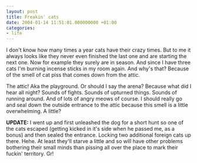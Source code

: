 ```yaml
---
layout: post
title: Freakin' cats
date: 2004-01-14 11:51:01.000000000 +01:00
categories:
- life
---
```

I don't know how many times a year cats have their crazy times. But to me it always looks like they never even finished the last one and are starting the next one. Now for example they surely are in season. And since I have three cats I'm burning incense sticks in my room again. And why's that? Because of the smell of cat piss that comes down from the attic.

The attic! Aka the playground. Or should I say the arena? Because what did I hear all night? Sounds of fights. Sounds of upturned things. Sounds of running around. And of lots of angry meows of course. I should really go and seal down the outside entrance to the attic because this smell is a little overwhelming. A little?

<b>UPDATE:</b> I went up and first unleashed the dog for a short hunt so one of the cats escaped (getting kicked in it's side when he passed me, as a bonus) and then sealed the entrance. Locking two additional foreign cats up there. Hehe. At least they'll starve a little and so will have other problems bothering their small minds than pissing all over the place to mark their fuckin' territory. Gr!
